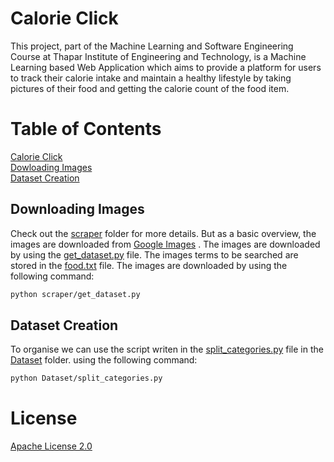 # Calorie Click

This project, part of the Machine Learning and Software Engineering Course at Thapar Institute of Engineering and
Technology, is a Machine
Learning based Web Application which aims to provide a platform for users to track their calorie intake and maintain a
healthy lifestyle by taking pictures of their food and getting the calorie count of the food item.

# Table of Contents

[Calorie Click](#calorie-click)
<br>
[Dowloading Images](#downloading-images)
<br>
[Dataset Creation](#dataset-creation)

## Downloading Images

Check out the [scraper](scraper) folder for more details. But as a basic overview, the images are downloaded from
[Google Images](https://www.google.com/imghp?hl=en) . The images are downloaded by using the
[get_dataset.py](scraper/get_dataset.py) file. The images terms to be searched are stored in
the [food.txt](scraper/food.txt) file. The images are downloaded by using the following command:

```bash
python scraper/get_dataset.py
```

## Dataset Creation

To organise we can use the script writen in the [split_categories.py](Dataset/split_categories.py) file in
the [Dataset](Dataset) folder.
using the following command:

```bash
python Dataset/split_categories.py
```

# License

[Apache License 2.0](./LICENSE)